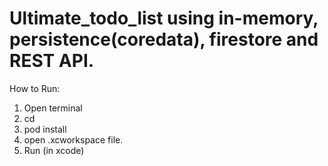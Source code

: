 # Ultimate_todo_list using in-memory, persistence(coredata), firestore and REST API.

How to Run:

1. Open terminal
2. cd <project-path>
3. pod install
4. open .xcworkspace file.
5. Run (in xcode)


